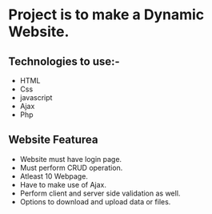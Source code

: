 # Project is to make a Dynamic Website.

## Technologies to use:-
- HTML
- Css
- javascript
- Ajax
- Php
  
## Website Featurea
- Website must have login page.
- Must perform CRUD operation.
- Atleast 10 Webpage.
- Have to make use of Ajax.
- Perform client and server side validation as well.
- Options to download and upload data or files.
